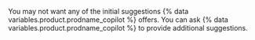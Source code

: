 You may not want any of the initial suggestions {% data variables.product.prodname_copilot %} offers. You can ask {% data variables.product.prodname_copilot %} to provide additional suggestions.